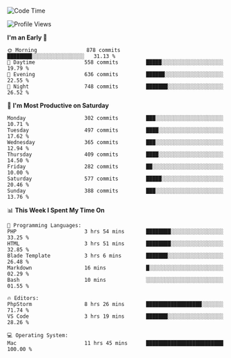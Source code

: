 <!--START_SECTION:waka-->
![Code Time](http://img.shields.io/badge/Code%20Time-1%2C899%20hrs%2037%20mins-blue)

![Profile Views](http://img.shields.io/badge/Profile%20Views-0-blue)

**I'm an Early 🐤** 

```text
🌞 Morning                878 commits         ████████░░░░░░░░░░░░░░░░░   31.13 % 
🌆 Daytime                558 commits         █████░░░░░░░░░░░░░░░░░░░░   19.79 % 
🌃 Evening                636 commits         ██████░░░░░░░░░░░░░░░░░░░   22.55 % 
🌙 Night                  748 commits         ███████░░░░░░░░░░░░░░░░░░   26.52 % 
```
📅 **I'm Most Productive on Saturday** 

```text
Monday                   302 commits         ███░░░░░░░░░░░░░░░░░░░░░░   10.71 % 
Tuesday                  497 commits         ████░░░░░░░░░░░░░░░░░░░░░   17.62 % 
Wednesday                365 commits         ███░░░░░░░░░░░░░░░░░░░░░░   12.94 % 
Thursday                 409 commits         ████░░░░░░░░░░░░░░░░░░░░░   14.50 % 
Friday                   282 commits         ██░░░░░░░░░░░░░░░░░░░░░░░   10.00 % 
Saturday                 577 commits         █████░░░░░░░░░░░░░░░░░░░░   20.46 % 
Sunday                   388 commits         ███░░░░░░░░░░░░░░░░░░░░░░   13.76 % 
```


📊 **This Week I Spent My Time On** 

```text
💬 Programming Languages: 
PHP                      3 hrs 54 mins       ████████░░░░░░░░░░░░░░░░░   33.25 % 
HTML                     3 hrs 51 mins       ████████░░░░░░░░░░░░░░░░░   32.85 % 
Blade Template           3 hrs 6 mins        ███████░░░░░░░░░░░░░░░░░░   26.48 % 
Markdown                 16 mins             █░░░░░░░░░░░░░░░░░░░░░░░░   02.29 % 
Bash                     10 mins             ░░░░░░░░░░░░░░░░░░░░░░░░░   01.55 % 

🔥 Editors: 
PhpStorm                 8 hrs 26 mins       ██████████████████░░░░░░░   71.74 % 
VS Code                  3 hrs 19 mins       ███████░░░░░░░░░░░░░░░░░░   28.26 % 

💻 Operating System: 
Mac                      11 hrs 45 mins      █████████████████████████   100.00 % 
```


<!--END_SECTION:waka-->
